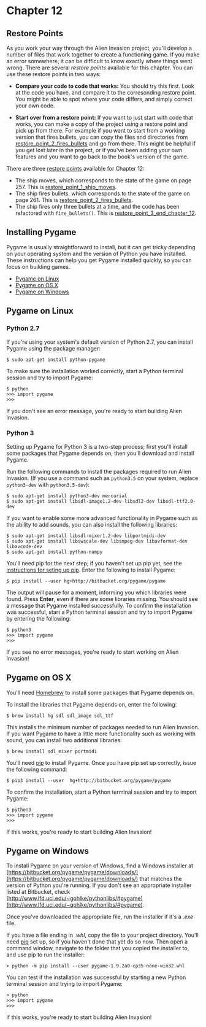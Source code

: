 Chapter 12
===

Restore Points
---

As you work your way through the Alien Invasion project, you'll develop a number of files that work together to create a functioning game. If you make an error somewhere, it can be difficult to know exactly where things went wrong. There are several *restore points* available for this chapter. You can use these restore points in two ways:

- **Compare your code to code that works:** You should try this first. Look at the code you have, and compare it to the corresonding restore point. You might be able to spot where your code differs, and simply correct your own code.

- **Start over from a restore point:** If you want to just start with code that works, you can make a copy of the project using a restore point and pick up from there. For example if you want to start from a working version that fires bullets, you can copy the files and directories from [restore_point_2_fires_bullets](https://github.com/ehmatthes/pcc/tree/master/chapter_12/restore_points/restore_point_2_fires_bullets) and go from there. This might be helpful if you get lost later in the project, or if you've been adding your own features and you want to go back to the book's version of the game.

There are three [restore points](https://github.com/ehmatthes/pcc/tree/master/chapter_12/restore_points) available for Chapter 12:

- The ship moves, which corresponds to the state of the game on page 257. This is [restore_point_1_ship_moves](https://github.com/ehmatthes/pcc/tree/master/chapter_12/restore_points/restore_point_1_ship_moves).
- The ship fires bullets, which corresponds to the state of the game on page 261. This is [restore_point_2_fires_bullets](https://github.com/ehmatthes/pcc/tree/master/chapter_12/restore_points/restore_point_2_fires_bullets).
- The ship fires only three bullets at a time, and the code has been refactored with `fire_bullets()`. This is [restore_point_3_end_chapter_12](https://github.com/ehmatthes/pcc/tree/master/chapter_12/restore_points/restore_point_3_end_chapter_12).

Installing Pygame
---

Pygame is usually straightforward to install, but it can get tricky depending on your operating system and the version of Python you have installed. These instructions can help you get Pygame installed quickly, so you can focus on building games.

- [Pygame on Linux](#pygame-on-linux)
- [Pygame on OS X](#pygame-on-os-x)
- [Pygame on Windows](#pygame-on-windows)

Pygame on Linux
---

### Python 2.7

If you're using your system's default version of Python 2.7, you can install Pygame using the package manager:

    $ sudo apt-get install python-pygame

To make sure the installation worked correctly, start a Python terminal session and try to import Pygame:

    $ python
    >>> import pygame
    >>>

If you don't see an error message, you're ready to start building Alien Invasion.

### Python 3

Setting up Pygame for Python 3 is a two-step process; first you'll install some packages that Pygame depends on, then you'll download and install Pygame.

Run the following commands to install the packages required to run Alien Invasion. (If you use a command such as `python3.5` on your system, replace `python3-dev` with `python3.5-dev`):

    $ sudo apt-get install python3-dev mercurial
    $ sudo apt-get install libsdl-image1.2-dev libsdl2-dev libsdl-ttf2.0-dev

If you want to enable some more advanced functionality in Pygame such as the ability to add sounds, you can also install the following libraries:

    $ sudo apt-get install libsdl-mixer1.2-dev libportmidi-dev
    $ sudo apt-get install libswscale-dev libsmpeg-dev libavformat-dev libavcode-dev
    $ sudo apt-get install python-numpy

You'll need pip for the next step; if you haven't set up pip yet, see the [instructions for seting up pip](installing_pip.md). Enter the following to install Pygame:

    $ pip install --user hg+http://bitbucket.org/pygame/pygame

The output will pause for a moment, informing you which libraries were found. Press **Enter**, even if there are some libraries missing. You should see a message that Pygame installed successfully. To confirm the installation was successful, start a Python terminal session and try to import Pygame by entering the following:

    $ python3
    >>> import pygame
    >>>

If you see no error messages, you're ready to start working on Alien Invasion!

<a href='pygame_osx'></a>Pygame on OS X
---

You'll need [Homebrew](http://brew.sh) to install some packages that Pygame depends on.

To install the libraries that Pygame depends on, enter the following:

    $ brew install hg sdl sdl_image sdl_ttf

This installs the minimum number of packages needed to run Alien Invasion. If you want Pygame to have a little more functionality such as working with sound, you can install two additional libraries:

    $ brew install sdl_mixer portmidi

You'll need [pip](installing_pip.md) to install Pygame. Once you have pip set up correctly, issue the following command:

    $ pip3 install --user  hg+http://bitbucket.org/pygame/pygame

To confirm the installation, start a Python terminal session and try to import Pygame:

    $ python3
    >>> import pygame
    >>>

If this works, you're ready to start building Alien Invasion!

<a href='pygame_windows'></a>Pygame on Windows
---

To install Pygame on your version of Windows, find a Windows installer at [https://bitbucket.org/pygame/pygame/downloads/](https://bitbucket.org/pygame/pygame/downloads/) that matches the version of Python you're running. If you don't see an appropriate installer listed at Bitbucket, check [http://www.lfd.uci.edu/~gohlke/pythonlibs/#pygame](http://www.lfd.uci.edu/~gohlke/pythonlibs/#pygame).

Once you've downloaded the appropriate file, run the installer if it's a *.exe* file.

If you have a file ending in *.whl*, copy the file to your project directory. You'll need [pip](installing_pip.md) set up, so if you haven't done that yet do so now. Then open a command window, navigate to the folder that you copied the installer to, and use pip to run the installer:

    > python -m pip install --user pygame-1.9.2a0-cp35-none-win32.whl

You can test if the installation was successful by starting a new Python terminal session and trying to import Pygame:

    > python
    >>> import pygame
    >>>

If this works, you're ready to start building Alien Invasion!